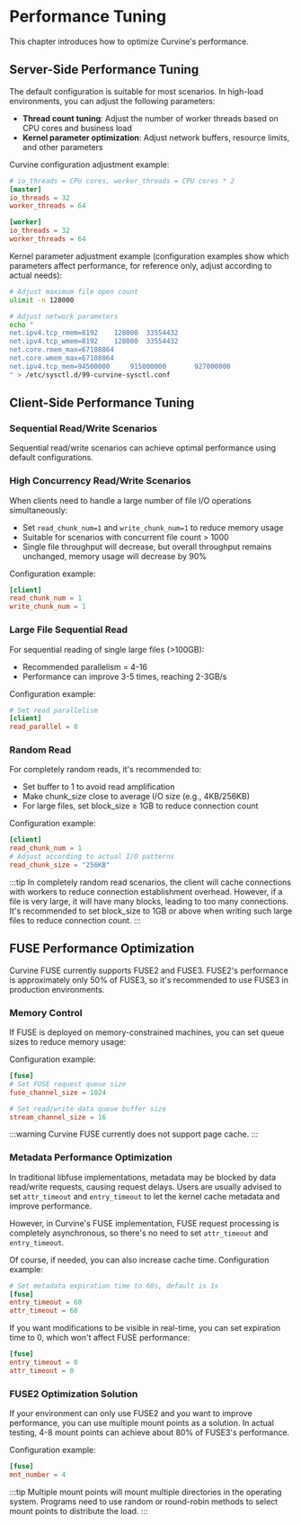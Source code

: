 # Performance Tuning

This chapter introduces how to optimize Curvine's performance.

## Server-Side Performance Tuning

The default configuration is suitable for most scenarios. In high-load environments, you can adjust the following parameters:

- **Thread count tuning**: Adjust the number of worker threads based on CPU cores and business load
- **Kernel parameter optimization**: Adjust network buffers, resource limits, and other parameters

Curvine configuration adjustment example:
```toml
# io_threads = CPU cores, worker_threads = CPU cores * 2
[master]
io_threads = 32
worker_threads = 64

[worker]
io_threads = 32
worker_threads = 64
```

Kernel parameter adjustment example (configuration examples show which parameters affect performance, for reference only, adjust according to actual needs):
```bash
# Adjust maximum file open count
ulimit -n 128000

# Adjust network parameters
echo "
net.ipv4.tcp_rmem=8192    128000  33554432
net.ipv4.tcp_wmem=8192    128000  33554432
net.core.rmem_max=67108864
net.core.wmem_max=67108864
net.ipv4.tcp_mem=94500000     915000000       927000000
" > /etc/sysctl.d/99-curvine-sysctl.conf
```

## Client-Side Performance Tuning

### Sequential Read/Write Scenarios

Sequential read/write scenarios can achieve optimal performance using default configurations.

### High Concurrency Read/Write Scenarios

When clients need to handle a large number of file I/O operations simultaneously:
- Set `read_chunk_num=1` and `write_chunk_num=1` to reduce memory usage
- Suitable for scenarios with concurrent file count > 1000
- Single file throughput will decrease, but overall throughput remains unchanged, memory usage will decrease by 90%

Configuration example:
```toml
[client]
read_chunk_num = 1
write_chunk_num = 1
```

### Large File Sequential Read

For sequential reading of single large files (>100GB):
- Recommended parallelism = 4-16
- Performance can improve 3-5 times, reaching 2-3GB/s

Configuration example:
```toml
# Set read parallelism
[client]
read_parallel = 8
```

### Random Read

For completely random reads, it's recommended to:
- Set buffer to 1 to avoid read amplification
- Make chunk_size close to average I/O size (e.g., 4KB/256KB)
- For large files, set block_size ≥ 1GB to reduce connection count

Configuration example:
```toml
[client]
read_chunk_num = 1
# Adjust according to actual I/O patterns
read_chunk_size = "256KB"
```

:::tip
In completely random read scenarios, the client will cache connections with workers to reduce connection establishment overhead. However, if a file is very large, it will have many blocks, leading to too many connections. It's recommended to set block_size to 1GB or above when writing such large files to reduce connection count.
:::

## FUSE Performance Optimization

Curvine FUSE currently supports FUSE2 and FUSE3. FUSE2's performance is approximately only 50% of FUSE3, so it's recommended to use FUSE3 in production environments.

### Memory Control

If FUSE is deployed on memory-constrained machines, you can set queue sizes to reduce memory usage:

Configuration example:
```toml
[fuse]
# Set FUSE request queue size
fuse_channel_size = 1024

# Set read/write data queue buffer size
stream_channel_size = 16
```

:::warning
Curvine FUSE currently does not support page cache.
:::

### Metadata Performance Optimization

In traditional libfuse implementations, metadata may be blocked by data read/write requests, causing request delays. Users are usually advised to set `attr_timeout` and `entry_timeout` to let the kernel cache metadata and improve performance.

However, in Curvine's FUSE implementation, FUSE request processing is completely asynchronous, so there's no need to set `attr_timeout` and `entry_timeout`.

Of course, if needed, you can also increase cache time. Configuration example:

```toml
# Set metadata expiration time to 60s, default is 1s
[fuse]
entry_timeout = 60
attr_timeout = 60
```

If you want modifications to be visible in real-time, you can set expiration time to 0, which won't affect FUSE performance:

```toml
[fuse]
entry_timeout = 0
attr_timeout = 0
```

### FUSE2 Optimization Solution

If your environment can only use FUSE2 and you want to improve performance, you can use multiple mount points as a solution. In actual testing, 4-8 mount points can achieve about 80% of FUSE3's performance.

Configuration example:
```toml
[fuse]
mnt_number = 4
```

:::tip
Multiple mount points will mount multiple directories in the operating system. Programs need to use random or round-robin methods to select mount points to distribute the load.
:::
